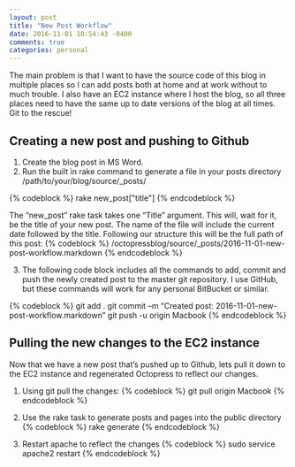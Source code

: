 ```yaml
---
layout: post
title: "New Post Workflow"
date: 2016-11-01 10:54:43 -0400
comments: true
categories: personal
---
```


The main problem is that I want to have the source code of this blog in multiple places so I can add posts both at home and at work without to much trouble. I also have an EC2 instance where I host the blog, so all three places need to have the same up to date versions of the blog at all times. Git to the rescue! 

## Creating a new post and pushing to Github

1. Create the blog post in MS Word.
2. Run the built in rake command to generate a file in your posts directory /path/to/your/blog/source/_posts/

{% codeblock %} 
rake new_post["title"]
{% endcodeblock %}

The “new_post” rake task takes one “Title” argument. This will, wait for it, be the title of your new post. The name of the file will include the current date followed by the title. Following our structure this will be the full path of this post:
{% codeblock %} 
/octopressblog/source/_posts/2016-11-01-new-post-workflow.markdown
{% endcodeblock %}

3. The following code block includes all the commands to add, commit and push the newly created post to the master git repository. I use GitHub, but these commands will work for any personal BitBucket or similar. 

{% codeblock %} 
git add .
git commit –m “Created post: 2016-11-01-new-post-workflow.markdown”
git push -u origin Macbook
{% endcodeblock %}


## Pulling the new changes to the EC2 instance

Now that we have a new post that’s pushed up to Github, lets pull it down to the EC2 instance and regenerated Octopress to reflect our changes.

1. Using git pull the changes:
{% codeblock %} 
git pull origin Macbook
{% endcodeblock %}

2. Use the rake task to generate posts and pages into the public directory
{% codeblock %} 
rake generate
{% endcodeblock %}
3. Restart apache to reflect the changes
{% codeblock %} 
sudo service apache2 restart
{% endcodeblock %}

